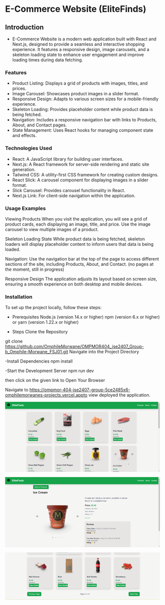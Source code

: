 # E-Commerce Website (EliteFinds)

## Introduction

- E-Commerce Website is a modern web application built with React and Next.js, designed to provide a seamless and interactive shopping experience. It features a responsive design, image carousels, and a skeleton loading state to enhance user engagement and improve loading times during data fetching.

### Features
- Product Listing: Displays a grid of products with images, titles, and prices.
- Image Carousel: Showcases product images in a slider format.
- Responsive Design: Adapts to various screen sizes for a mobile-friendly experience.
- Skeleton Loading: Provides placeholder content while product data is being fetched.
- Navigation: Includes a responsive navigation bar with links to Products, About, and Contact pages.
- State Management: Uses React hooks for managing component state and effects.

### Technologies Used
- React: A JavaScript library for building user interfaces.
- Next.js: A React framework for server-side rendering and static site generation.
- Tailwind CSS: A utility-first CSS framework for creating custom designs.
- React Slick: A carousel component for displaying images in a slider format.
- Slick Carousel: Provides carousel functionality in React.
- Next.js Link: For client-side navigation within the application.

### Usage Examples
Viewing Products When you visit the application, you will see a grid of product cards, each displaying an image, title, and price. Use the image carousel to view multiple images of a product.

Skeleton Loading State While product data is being fetched, skeleton loaders will display placeholder content to inform users that data is being loaded.

Navigation: Use the navigation bar at the top of the page to access different sections of the site, including Products, About, and Contact. (no pages at the moment, still in progress)

Responsive Design The application adjusts its layout based on screen size, ensuring a smooth experience on both desktop and mobile devices.

### Installation
To set up the project locally, follow these steps:

- Prerequisites
Node.js (version 14.x or higher)
npm (version 6.x or higher) or yarn (version 1.22.x or higher)

- Steps
Clone the Repository


git clone https://github.com/OmphileMorwane/OMPMOR404_jse2407_Group-b_Omphile-Morwane_FSJ01.git
Navigate into the Project Directory

-Install Dependencies
npm install

-Start the Development Server
npm run dev 

then click on the given link to Open Your Browser

Navigate to https://ompmor-404-jse2407-group-5ce2485x6-omphilemorwanes-projects.vercel.appto view deployed the application.



![Screenshot](/public/images/Screenshot1.png)

![Screenshot](/public/images/Screenshot2.png)

![Screenshot](/public/images/Screenshot3.png)
